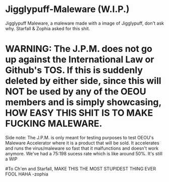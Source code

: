 # Jigglypuff-Maleware (W.I.P.)
Jigglypuff Maleware, a maleware made with a image of Jigglypuff, don't ask why. Starfall & Zophia asked for this shit. 


# WARNING: The J.P.M. does not go up against the International Law or Github's TOS. If this is suddenly deleted by either side, since this will NOT be used by any of the OEOU members and is simply showcasing, HOW EASY THIS SHIT IS TO MAKE FUCKING MALEWARE.
Side note: The J.P.M. is only meant for testing purposes to test OEOU's Maleware Accelerator where it is a product that will be sold. It accelerates and runs the virus/maleware so fast that it malfunctions and doesn't work anymore. We've had a 75:198 sucess rate which is like around 50%. It's still a WIP

#To Ch'en and Starfall, MAKE THIS THE MOST STUPIDEST THING EVER FOOL HAHA -zophia
